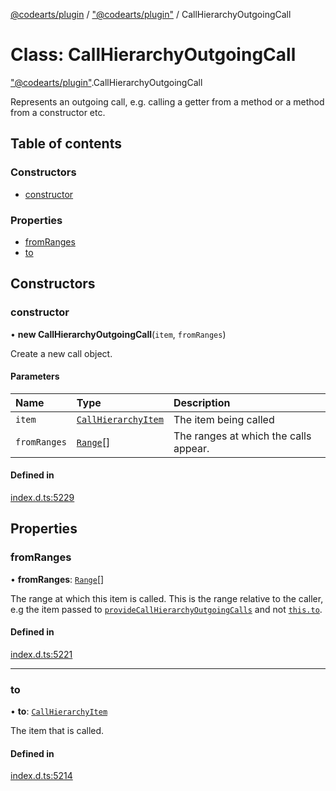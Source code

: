 [@codearts/plugin](../README.md) / ["@codearts/plugin"](../modules/_codearts_plugin_.md) / CallHierarchyOutgoingCall

# Class: CallHierarchyOutgoingCall

["@codearts/plugin"](../modules/_codearts_plugin_.md).CallHierarchyOutgoingCall

Represents an outgoing call, e.g. calling a getter from a method or a method from a constructor etc.

## Table of contents

### Constructors

- [constructor](codearts_plugin_.CallHierarchyOutgoingCall.md#constructor)

### Properties

- [fromRanges](codearts_plugin_.CallHierarchyOutgoingCall.md#fromranges)
- [to](codearts_plugin_.CallHierarchyOutgoingCall.md#to)

## Constructors

### constructor

• **new CallHierarchyOutgoingCall**(`item`, `fromRanges`)

Create a new call object.

#### Parameters

| Name | Type | Description |
| :------ | :------ | :------ |
| `item` | [`CallHierarchyItem`](codearts_plugin_.CallHierarchyItem.md) | The item being called |
| `fromRanges` | [`Range`](codearts_plugin_.Range.md)[] | The ranges at which the calls appear. |

#### Defined in

[index.d.ts:5229](https://github.com/huaweicloud/cloudide-plugin-api/blob/a055dd0/index.d.ts#L5229)

## Properties

### fromRanges

• **fromRanges**: [`Range`](codearts_plugin_.Range.md)[]

The range at which this item is called. This is the range relative to the caller, e.g the item
passed to [`provideCallHierarchyOutgoingCalls`](../interfaces/codearts_plugin_.CallHierarchyProvider.md#providecallhierarchyoutgoingcalls)
and not [`this.to`](codearts_plugin_.CallHierarchyOutgoingCall.md#to).

#### Defined in

[index.d.ts:5221](https://github.com/huaweicloud/cloudide-plugin-api/blob/a055dd0/index.d.ts#L5221)

___

### to

• **to**: [`CallHierarchyItem`](codearts_plugin_.CallHierarchyItem.md)

The item that is called.

#### Defined in

[index.d.ts:5214](https://github.com/huaweicloud/cloudide-plugin-api/blob/a055dd0/index.d.ts#L5214)
